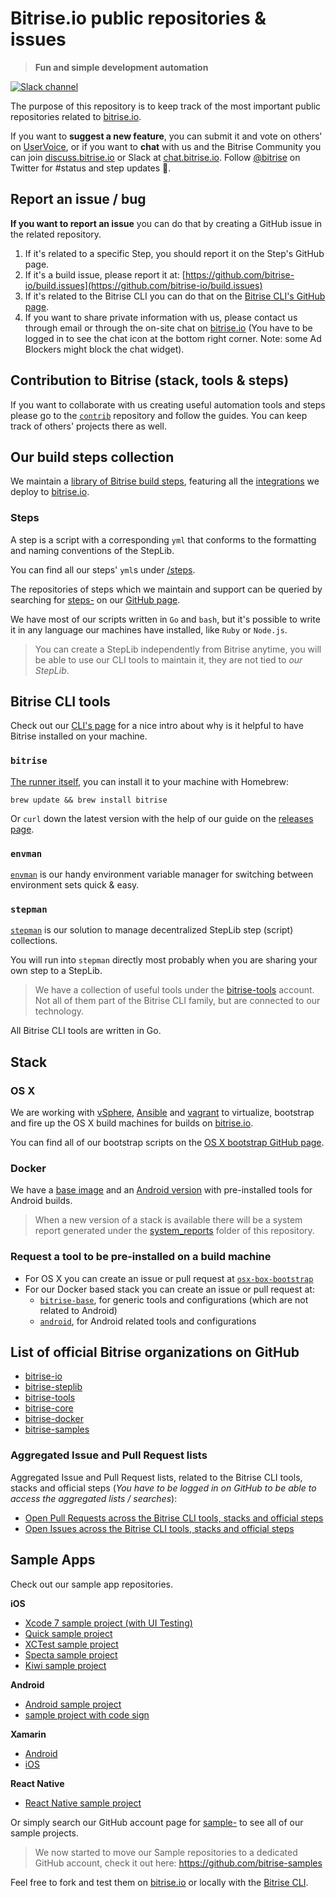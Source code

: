 # Bitrise.io public repositories & issues

> __Fun and simple development automation__

[![Slack channel](http://chat.bitrise.io/badge.svg)](http://chat.bitrise.io)

The purpose of this repository is to keep track of the most important public repositories related to [bitrise.io](https://www.bitrise.io).

If you want to **suggest a new feature**, you can submit it and vote on others' on [UserVoice](https://bitrise.uservoice.com/), or if you want to **chat** with us and the Bitrise Community you can join [discuss.bitrise.io](https://discuss.bitrise.io) or Slack at [chat.bitrise.io](http://chat.bitrise.io/). Follow [@bitrise](https://twitter.com/bitrise) on Twitter for #status and step updates 🚀.

## Report an issue / bug

**If you want to report an issue** you can do that by creating a GitHub issue in the related repository.

1. If it's related to a specific Step, you should report it on the Step's GitHub page.
1. If it's a build issue, please report it at: [https://github.com/bitrise-io/build.issues](https://github.com/bitrise-io/build.issues)
1. If it's related to the Bitrise CLI you can do that on the [Bitrise CLI's GitHub page](https://github.com/bitrise-io/bitrise).
1. If you want to share private information with us, please contact us through email or through the on-site chat on [bitrise.io](https://www.bitrise.io) (You have to be logged in to see the chat icon at the bottom right corner. Note: some Ad Blockers might block the chat widget).

## Contribution to Bitrise (stack, tools & steps)

If you want to collaborate with us creating useful automation tools and steps please go to the [`contrib`](https://github.com/bitrise-io/bitrise-contrib) repository and follow the guides. You can keep track of others' projects there as well.

## Our build steps collection

We maintain a [library of Bitrise build steps](https://github.com/bitrise-io/bitrise-steplib), featuring all the [integrations](https://www.bitrise.io/integrations) we deploy to [bitrise.io](https://www.bitrise.io).

### Steps

A step is a script with a corresponding `yml` that conforms to the formatting and naming conventions of the StepLib.

You can find all our steps' `yml`s under [/steps](https://github.com/bitrise-io/bitrise-steplib/tree/master/steps).

The repositories of steps which we maintain and support can be queried by searching for [steps-](https://github.com/bitrise-io?utf8=%E2%9C%93&query=steps-) on our [GitHub page](https://github.com/bitrise-io).

We have most of our scripts written in `Go` and `bash`, but it's possible to write it in any language our machines have installed, like `Ruby` or `Node.js`.

> You can create a StepLib independently from Bitrise anytime, you will be able to use our CLI tools to maintain it, they are not tied to *our StepLib*.

## Bitrise CLI tools

Check out our [CLI's page](https://www.bitrise.io/cli) for a nice intro about why is it helpful to have Bitrise installed on your machine.

### `bitrise`

[The runner itself](https://github.com/bitrise-io/bitrise), you can install it to your machine with Homebrew:

`brew update && brew install bitrise`

Or `curl` down the latest version with the help of our guide on the [releases page](https://github.com/bitrise-io/bitrise/releases).

### `envman`

[`envman`](https://github.com/bitrise-io/envman) is our handy environment variable manager for switching between environment sets quick & easy.

### `stepman`

[`stepman`](https://github.com/bitrise-io/stepman) is our solution to manage decentralized StepLib step (script) collections.

You will run into `stepman` directly most probably when you are sharing your own step to a StepLib.

>We have a collection of useful tools under the [bitrise-tools](https://github.com/bitrise-tools) account. Not all of them part of the Bitrise CLI family, but are connected to our technology.

All Bitrise CLI tools are written in Go.

## Stack

### OS X

We are working with [vSphere](https://www.vmware.com/products/vsphere), [Ansible](http://docs.ansible.com/) and [vagrant](https://www.vagrantup.com/docs/) to virtualize, bootstrap and fire up the OS X build machines for builds on [bitrise.io](https://www.bitrise.io).

You can find all of our bootstrap scripts on the [OS X bootstrap GitHub page](https://github.com/bitrise-io/osx-box-bootstrap).

### Docker

We have a [base image](https://github.com/bitrise-docker/bitrise-base) and an [Android version](https://github.com/bitrise-docker/android) with pre-installed tools for Android builds.

>When a new version of a stack is available there will be a system report generated under the [system_reports](https://github.com/bitrise-io/bitrise.io/blob/master/system_reports) folder of this repository.


### Request a tool to be pre-installed on a build machine

* For OS X you can create an issue or pull request at [`osx-box-bootstrap`](https://github.com/bitrise-io/osx-box-bootstrap)
* For our Docker based stack you can create an issue or pull request at:
    * [`bitrise-base`](https://github.com/bitrise-docker/bitrise-base), for generic tools and configurations (which are not related to Android)
    * [`android`](https://github.com/bitrise-docker/android), for Android related tools and configurations


## List of official Bitrise organizations on GitHub

* [bitrise-io](https://github.com/bitrise-io)
* [bitrise-steplib](https://github.com/bitrise-steplib)
* [bitrise-tools](https://github.com/bitrise-tools)
* [bitrise-core](https://github.com/bitrise-core)
* [bitrise-docker](https://github.com/bitrise-docker)
* [bitrise-samples](https://github.com/bitrise-samples)

### Aggregated Issue and Pull Request lists

Aggregated Issue and Pull Request lists, related to the Bitrise CLI tools, stacks and official steps (*You have to be logged in on GitHub to be able to access the aggregated lists / searches*):

* [Open Pull Requests across the Bitrise CLI tools, stacks and official steps](https://github.com/issues?utf8=✓&q=is%3Aopen+is%3Apr+user%3Abitrise-io+user%3Abitrise-steplib+user%3Abitrise-tools+user%3Abitrise-core+user%3Abitrise-docker+user%3Abitrise-samples)
* [Open Issues across the Bitrise CLI tools, stacks and official steps](https://github.com/issues?utf8=✓&q=is%3Aopen+is%3Aissue+user%3Abitrise-io+user%3Abitrise-steplib+user%3Abitrise-tools+user%3Abitrise-core+user%3Abitrise-docker+user%3Abitrise-samples)

## Sample Apps

Check out our sample app repositories.

**iOS**

- [Xcode 7 sample project (with UI Testing)](https://github.com/bitrise-io/sample-apps-ios-xcode7)
- [Quick sample project](https://github.com/bitrise-io/sample-test-ios-quick)
- [XCTest sample project](https://github.com/bitrise-io/sample-test-ios-xctest)
- [Specta sample project](https://github.com/bitrise-io/sample-test-ios-specta)
- [Kiwi sample project](https://github.com/bitrise-io/sample-test-ios-kiwi)

**Android**

- [Android sample project](https://github.com/bitrise-samples/sample-apps-android-sdk22)
- [sample project with code sign](https://github.com/bitrise-samples/android-sdk22-code-sign)

**Xamarin**

- [Android](https://github.com/bitrise-io/sample-apps-xamarin-android)
- [iOS](https://github.com/bitrise-io/sample-apps-xamarin-ios)

**React Native**

- [React Native sample project](https://github.com/bitrise-samples/ReactNativeSample)

Or simply search our GitHub account page for [sample-](https://github.com/bitrise-io?utf8=%E2%9C%93&query=sample-) to see all of our sample projects.

>We now started to move our Sample repositories to a dedicated GitHub account, check it out here: https://github.com/bitrise-samples

Feel free to fork and test them on [bitrise.io](https://www.bitrise.io) or locally with the [Bitrise CLI](https://www.bitrise.io/cli).
